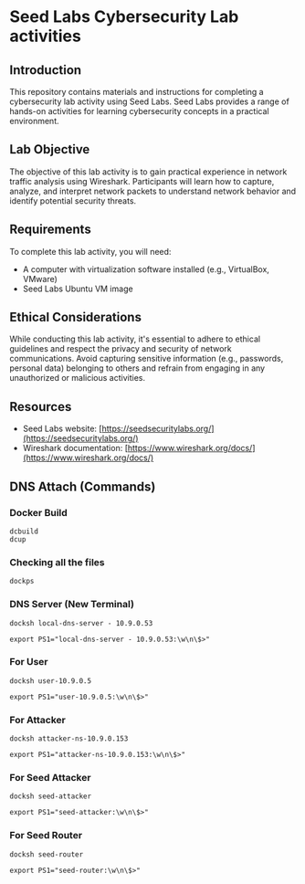 # Seed Labs Cybersecurity Lab activities

## Introduction
This repository contains materials and instructions for completing a cybersecurity lab activity using Seed Labs. Seed Labs provides a range of hands-on activities for learning cybersecurity concepts in a practical environment.

## Lab Objective
The objective of this lab activity is to gain practical experience in network traffic analysis using Wireshark. Participants will learn how to capture, analyze, and interpret network packets to understand network behavior and identify potential security threats.

## Requirements
To complete this lab activity, you will need:
- A computer with virtualization software installed (e.g., VirtualBox, VMware)
- Seed Labs Ubuntu VM image



## Ethical Considerations
While conducting this lab activity, it's essential to adhere to ethical guidelines and respect the privacy and security of network communications. Avoid capturing sensitive information (e.g., passwords, personal data) belonging to others and refrain from engaging in any unauthorized or malicious activities.

## Resources
- Seed Labs website: [https://seedsecuritylabs.org/](https://seedsecuritylabs.org/)
- Wireshark documentation: [https://www.wireshark.org/docs/](https://www.wireshark.org/docs/)


## DNS Attach (Commands)

### Docker Build
```
dcbuild
dcup
```

### Checking all the files
```
dockps
```


### DNS Server (New Terminal)
```
docksh local-dns-servеr - 10.9.0.53
```

```
export PS1="local-dns-servеr - 10.9.0.53:\w\n\$>"
```


### For User
```
docksh user-10.9.0.5
```

```
export PS1="user-10.9.0.5:\w\n\$>"
```


### For Attacker
```
docksh attacker-ns-10.9.0.153
```

```
export PS1="attacker-ns-10.9.0.153:\w\n\$>"
```

### For Seed Attacker
```
docksh seed-attacker
```

```
export PS1="seed-attacker:\w\n\$>"
```


### For Seed Router
```
docksh seed-router
```

```
export PS1="seed-router:\w\n\$>"
```

